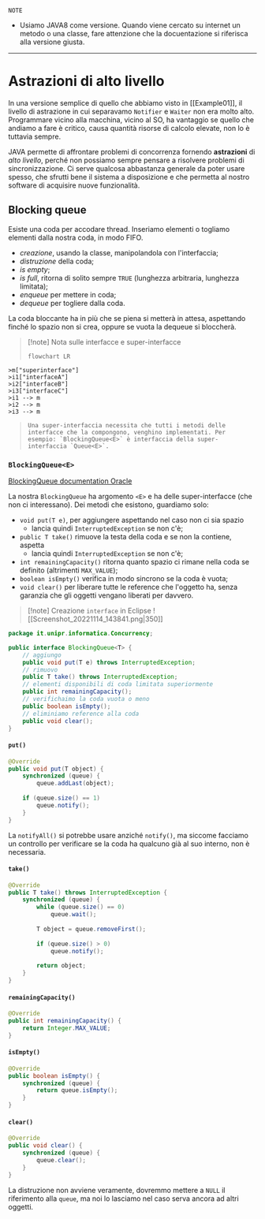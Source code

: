 $\mathtt{NOTE}$
- Usiamo JAVA8 come versione.
  Quando viene cercato su internet un metodo o una classe, fare attenzione che la docuentazione si riferisca alla versione giusta.

---

# Astrazioni di alto livello
In una versione semplice di quello che abbiamo visto in [[Example01]], il livello di astrazione in cui separavamo `Notifier` e `Waiter` non era molto alto.
Programmare vicino alla macchina, vicino al SO, ha vantaggio se quello che andiamo a fare è critico, causa quantità risorse di calcolo elevate, non lo è tuttavia sempre.

JAVA permette di affrontare problemi di concorrenza fornendo **astrazioni** di *alto livello*, perché non possiamo sempre pensare a risolvere problemi di sincronizzazione. Ci serve qualcosa abbastanza generale da poter usare spesso, che sfrutti bene il sistema a disposizione e che permetta al nostro software di acquisire nuove funzionalità.

## Blocking queue
Esiste una coda per accodare thread.
Inseriamo elementi o togliamo elementi dalla nostra coda, in modo FIFO.
- *creazione*, usando la classe, manipolandola con l'interfaccia;
- *distruzione* della coda;
- *is empty*;
- *is full*, ritorna di solito sempre `TRUE` (lunghezza arbitraria, lunghezza limitata);
- *enqueue* per mettere in coda;
- *dequeue* per togliere dalla coda.

La coda bloccante ha in più che se piena si metterà in attesa, aspettando finché lo spazio non si crea, oppure se vuota la dequeue si bloccherà.

> [!note] Nota sulle interfacce e super-interfacce
> ```mermaid
>flowchart LR
	>m["superinterface"]
	>i1["interfaceA"]
	>i2["interfaceB"]
	>i3["interfaceC"]
	>i1 --> m
	>i2 --> m
	>i3 --> m
>```
>Una super-interfaccia necessita che tutti i metodi delle interfacce che la compongono, venghino implementati. Per esempio: `BlockingQueue<E>` è interfaccia della super-interfaccia `Queue<E>`.

### `BlockingQueue<E>`
[BlockingQueue documentation Oracle](https://docs.oracle.com/javase/8/docs/api/java/util/concurrent/BlockingQueue.html)

La nostra `BlockingQueue` ha argomento `<E>` e ha delle super-interfacce (che non ci interessano). Dei metodi che esistono, guardiamo solo:
- `void put(T e)`, per aggiungere aspettando nel caso non ci sia spazio
	- lancia quindi `InterruptedException` se non c'è;
- `public T take()` rimuove la testa della coda e se non la contiene, aspetta
	- lancia quindi `InterruptedException` se non c'è;
- `int remainingCapacity()` ritorna quanto spazio ci rimane nella coda se definito (altrimenti `MAX_VALUE`);
- `boolean isEmpty()` verifica in modo sincrono se la coda è vuota;
- `void clear()` per liberare tutte le reference che l'oggetto ha, senza garanzia che gli oggetti vengano liberati per davvero.

>[!note] Creazione `interface` in Eclipse
> ![[Screenshot_20221114_143841.png|350]]
  
```java
package it.unipr.informatica.Concurrency;

public interface BlockingQueue<T> {
	// aggiungo
	public void put(T e) throws InterruptedException;
	// rimuovo
	public T take() throws InterruptedException;
	// elementi disponibili di coda limitata superiormente
	public int remainingCapacity();
	// verifichaimo la coda vuota o meno
	public boolean isEmpty();
	// eliminiamo reference alla coda
	public void clear();
}
```

#### `put()`
```java
@Override
public void put(T object) {
	synchronized (queue) {
		queue.addLast(object);
		
	if (queue.size() == 1)
		queue.notify();
	}
}
```

La `notifyAll()` si potrebbe usare anziché `notify()`, ma siccome facciamo un controllo per verificare se la coda ha qualcuno già al suo interno, non è necessaria.

#### `take()`
```java
@Override
public T take() throws InterruptedException {
	synchronized (queue) {
		while (queue.size() == 0)
			queue.wait();
			
		T object = queue.removeFirst();
		
		if (queue.size() > 0)
			queue.notify();
		
		return object;
	}
}
```

#### `remainingCapacity()`
```java
@Override
public int remainingCapacity() {
	return Integer.MAX_VALUE;
}
```

#### `isEmpty()`
```java
@Override
public boolean isEmpty() {
	synchronized (queue) {
		return queue.isEmpty();
	}
}
```

#### `clear()`
```java
@Override
public void clear() {
	synchronized (queue) {
		queue.clear();
	}
}
```
La distruzione non avviene veramente, dovremmo mettere a `NULL` il riferimento alla `queue`, ma noi lo lasciamo nel caso serva ancora ad altri oggetti.